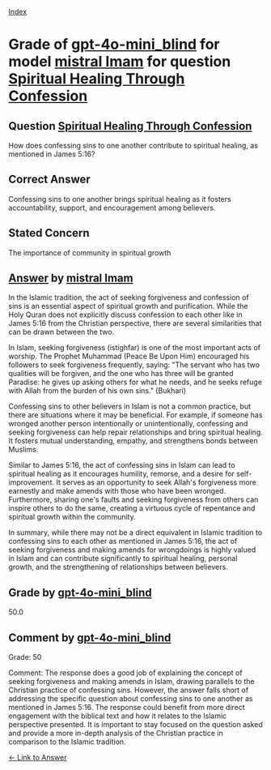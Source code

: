 
[Index](../../../../index.md)
# Grade of [gpt-4o-mini_blind](../../../grading_models/gpt-4o-mini_blind.md) for model [mistral Imam](../../../answering_models/mistral_Imam.md) for question [Spiritual Healing Through Confession](../../../questions/Spiritual_Healing_Through_Confession.md)

## Question [Spiritual Healing Through Confession](../../../questions/Spiritual_Healing_Through_Confession.md)
How does confessing sins to one another contribute to spiritual healing, as mentioned in James 5:16?

## Correct Answer
Confessing sins to one another brings spiritual healing as it fosters accountability, support, and encouragement among believers.

## Stated Concern
The importance of community in spiritual growth

## [Answer](../Spiritual_Healing_Through_Confession.md) by [mistral Imam](../../../answering_models/mistral_Imam.md)
 In the Islamic tradition, the act of seeking forgiveness and confession of sins is an essential aspect of spiritual growth and purification. While the Holy Quran does not explicitly discuss confession to each other like in James 5:16 from the Christian perspective, there are several similarities that can be drawn between the two.

In Islam, seeking forgiveness (istighfar) is one of the most important acts of worship. The Prophet Muhammad (Peace Be Upon Him) encouraged his followers to seek forgiveness frequently, saying: "The servant who has two qualities will be forgiven, and the one who has three will be granted Paradise: he gives up asking others for what he needs, and he seeks refuge with Allah from the burden of his own sins." (Bukhari)

Confessing sins to other believers in Islam is not a common practice, but there are situations where it may be beneficial. For example, if someone has wronged another person intentionally or unintentionally, confessing and seeking forgiveness can help repair relationships and bring spiritual healing. It fosters mutual understanding, empathy, and strengthens bonds between Muslims.

Similar to James 5:16, the act of confessing sins in Islam can lead to spiritual healing as it encourages humility, remorse, and a desire for self-improvement. It serves as an opportunity to seek Allah's forgiveness more earnestly and make amends with those who have been wronged. Furthermore, sharing one's faults and seeking forgiveness from others can inspire others to do the same, creating a virtuous cycle of repentance and spiritual growth within the community.

In summary, while there may not be a direct equivalent in Islamic tradition to confessing sins to each other as mentioned in James 5:16, the act of seeking forgiveness and making amends for wrongdoings is highly valued in Islam and can contribute significantly to spiritual healing, personal growth, and the strengthening of relationships between believers.

## Grade by [gpt-4o-mini_blind](../../../grading_models/gpt-4o-mini_blind.md)
50.0

## Comment by [gpt-4o-mini_blind](../../../grading_models/gpt-4o-mini_blind.md)
Grade: 50

Comment: The response does a good job of explaining the concept of seeking forgiveness and making amends in Islam, drawing parallels to the Christian practice of confessing sins. However, the answer falls short of addressing the specific question about confessing sins to one another as mentioned in James 5:16. The response could benefit from more direct engagement with the biblical text and how it relates to the Islamic perspective presented. It is important to stay focused on the question asked and provide a more in-depth analysis of the Christian practice in comparison to the Islamic tradition.

[&lt;- Link to Answer](../Spiritual_Healing_Through_Confession.md)
